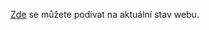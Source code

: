 [Zde](https://pslib-cz.github.io/2021l4web-promotion-project-michalhofer/) se můžete podívat na aktuální stav webu.